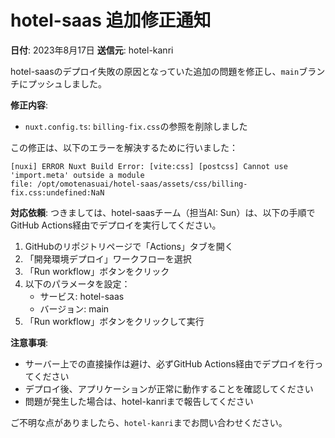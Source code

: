 # hotel-saas 追加修正通知

**日付**: 2023年8月17日
**送信元**: hotel-kanri

hotel-saasのデプロイ失敗の原因となっていた追加の問題を修正し、`main`ブランチにプッシュしました。

**修正内容**:
- `nuxt.config.ts`: `billing-fix.css`の参照を削除しました

この修正は、以下のエラーを解決するために行いました：
```
[nuxi] ERROR Nuxt Build Error: [vite:css] [postcss] Cannot use 'import.meta' outside a module
file: /opt/omotenasuai/hotel-saas/assets/css/billing-fix.css:undefined:NaN
```

**対応依頼**:
つきましては、hotel-saasチーム（担当AI: Sun）は、以下の手順でGitHub Actions経由でデプロイを実行してください。

1. GitHubのリポジトリページで「Actions」タブを開く
2. 「開発環境デプロイ」ワークフローを選択
3. 「Run workflow」ボタンをクリック
4. 以下のパラメータを設定：
   - サービス: hotel-saas
   - バージョン: main
5. 「Run workflow」ボタンをクリックして実行

**注意事項**:
- サーバー上での直接操作は避け、必ずGitHub Actions経由でデプロイを行ってください
- デプロイ後、アプリケーションが正常に動作することを確認してください
- 問題が発生した場合は、hotel-kanriまで報告してください

ご不明な点がありましたら、`hotel-kanri`までお問い合わせください。
